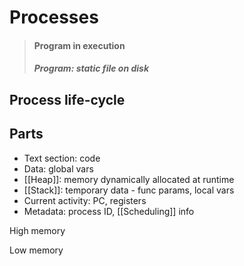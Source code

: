 # Processes

> #### Program in execution
> ##### Program: static file on disk

## Process life-cycle

## Parts
- Text section: code
- Data: global vars
- [[Heap]]: memory dynamically allocated at runtime
- [[Stack]]: temporary data - func params, local vars
- Current activity: PC, registers
- Metadata: process ID, [[Scheduling]] info


High memory

Low memory

